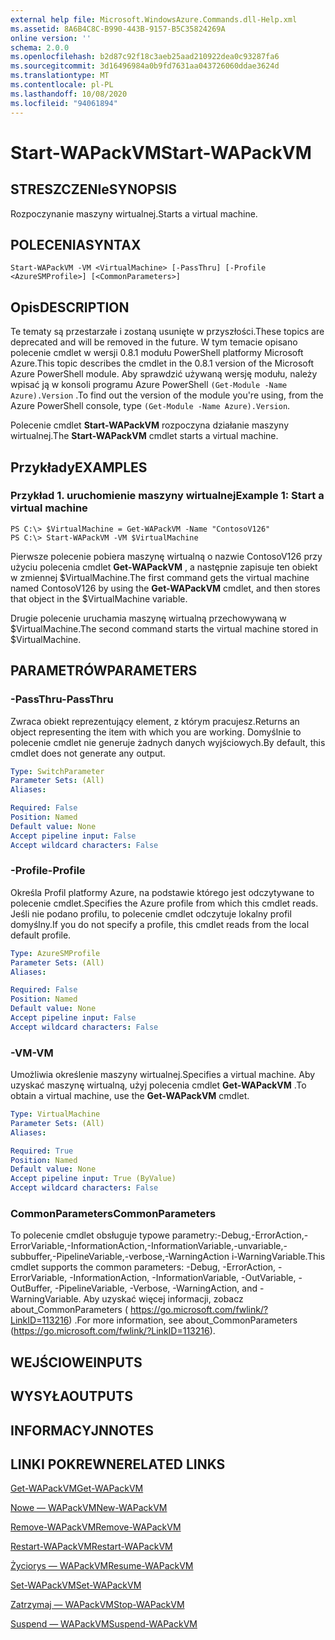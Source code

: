 ```yaml
---
external help file: Microsoft.WindowsAzure.Commands.dll-Help.xml
ms.assetid: 8A6B4C8C-B990-443B-9157-B5C35824269A
online version: ''
schema: 2.0.0
ms.openlocfilehash: b2d87c92f18c3aeb25aad210922dea0c93287fa6
ms.sourcegitcommit: 3d16496984a0b9fd7631aa043726060ddae3624d
ms.translationtype: MT
ms.contentlocale: pl-PL
ms.lasthandoff: 10/08/2020
ms.locfileid: "94061894"
---
```

# <span data-ttu-id="ba030-101">Start-WAPackVM</span><span class="sxs-lookup"><span data-stu-id="ba030-101">Start-WAPackVM</span></span>

## <span data-ttu-id="ba030-102">STRESZCZENIe</span><span class="sxs-lookup"><span data-stu-id="ba030-102">SYNOPSIS</span></span>
<span data-ttu-id="ba030-103">Rozpoczynanie maszyny wirtualnej.</span><span class="sxs-lookup"><span data-stu-id="ba030-103">Starts a virtual machine.</span></span>

## <span data-ttu-id="ba030-104">POLECENIA</span><span class="sxs-lookup"><span data-stu-id="ba030-104">SYNTAX</span></span>

```
Start-WAPackVM -VM <VirtualMachine> [-PassThru] [-Profile <AzureSMProfile>] [<CommonParameters>]
```

## <span data-ttu-id="ba030-105">Opis</span><span class="sxs-lookup"><span data-stu-id="ba030-105">DESCRIPTION</span></span>
<span data-ttu-id="ba030-106">Te tematy są przestarzałe i zostaną usunięte w przyszłości.</span><span class="sxs-lookup"><span data-stu-id="ba030-106">These topics are deprecated and will be removed in the future.</span></span>
<span data-ttu-id="ba030-107">W tym temacie opisano polecenie cmdlet w wersji 0.8.1 modułu PowerShell platformy Microsoft Azure.</span><span class="sxs-lookup"><span data-stu-id="ba030-107">This topic describes the cmdlet in the 0.8.1 version of the Microsoft Azure PowerShell module.</span></span>
<span data-ttu-id="ba030-108">Aby sprawdzić używaną wersję modułu, należy wpisać ją w konsoli programu Azure PowerShell `(Get-Module -Name Azure).Version` .</span><span class="sxs-lookup"><span data-stu-id="ba030-108">To find out the version of the module you're using, from the Azure PowerShell console, type `(Get-Module -Name Azure).Version`.</span></span>

<span data-ttu-id="ba030-109">Polecenie cmdlet **Start-WAPackVM** rozpoczyna działanie maszyny wirtualnej.</span><span class="sxs-lookup"><span data-stu-id="ba030-109">The **Start-WAPackVM** cmdlet starts a virtual machine.</span></span>

## <span data-ttu-id="ba030-110">Przykłady</span><span class="sxs-lookup"><span data-stu-id="ba030-110">EXAMPLES</span></span>

### <span data-ttu-id="ba030-111">Przykład 1. uruchomienie maszyny wirtualnej</span><span class="sxs-lookup"><span data-stu-id="ba030-111">Example 1: Start a virtual machine</span></span>
```
PS C:\> $VirtualMachine = Get-WAPackVM -Name "ContosoV126"
PS C:\> Start-WAPackVM -VM $VirtualMachine
```

<span data-ttu-id="ba030-112">Pierwsze polecenie pobiera maszynę wirtualną o nazwie ContosoV126 przy użyciu polecenia cmdlet **Get-WAPackVM** , a następnie zapisuje ten obiekt w zmiennej $VirtualMachine.</span><span class="sxs-lookup"><span data-stu-id="ba030-112">The first command gets the virtual machine named ContosoV126 by using the **Get-WAPackVM** cmdlet, and then stores that object in the $VirtualMachine variable.</span></span>

<span data-ttu-id="ba030-113">Drugie polecenie uruchamia maszynę wirtualną przechowywaną w $VirtualMachine.</span><span class="sxs-lookup"><span data-stu-id="ba030-113">The second command starts the virtual machine stored in $VirtualMachine.</span></span>

## <span data-ttu-id="ba030-114">PARAMETRÓW</span><span class="sxs-lookup"><span data-stu-id="ba030-114">PARAMETERS</span></span>

### <span data-ttu-id="ba030-115">-PassThru</span><span class="sxs-lookup"><span data-stu-id="ba030-115">-PassThru</span></span>
<span data-ttu-id="ba030-116">Zwraca obiekt reprezentujący element, z którym pracujesz.</span><span class="sxs-lookup"><span data-stu-id="ba030-116">Returns an object representing the item with which you are working.</span></span>
<span data-ttu-id="ba030-117">Domyślnie to polecenie cmdlet nie generuje żadnych danych wyjściowych.</span><span class="sxs-lookup"><span data-stu-id="ba030-117">By default, this cmdlet does not generate any output.</span></span>

```yaml
Type: SwitchParameter
Parameter Sets: (All)
Aliases:

Required: False
Position: Named
Default value: None
Accept pipeline input: False
Accept wildcard characters: False
```

### <span data-ttu-id="ba030-118">-Profile</span><span class="sxs-lookup"><span data-stu-id="ba030-118">-Profile</span></span>
<span data-ttu-id="ba030-119">Określa Profil platformy Azure, na podstawie którego jest odczytywane to polecenie cmdlet.</span><span class="sxs-lookup"><span data-stu-id="ba030-119">Specifies the Azure profile from which this cmdlet reads.</span></span>
<span data-ttu-id="ba030-120">Jeśli nie podano profilu, to polecenie cmdlet odczytuje lokalny profil domyślny.</span><span class="sxs-lookup"><span data-stu-id="ba030-120">If you do not specify a profile, this cmdlet reads from the local default profile.</span></span>

```yaml
Type: AzureSMProfile
Parameter Sets: (All)
Aliases:

Required: False
Position: Named
Default value: None
Accept pipeline input: False
Accept wildcard characters: False
```

### <span data-ttu-id="ba030-121">-VM</span><span class="sxs-lookup"><span data-stu-id="ba030-121">-VM</span></span>
<span data-ttu-id="ba030-122">Umożliwia określenie maszyny wirtualnej.</span><span class="sxs-lookup"><span data-stu-id="ba030-122">Specifies a virtual machine.</span></span>
<span data-ttu-id="ba030-123">Aby uzyskać maszynę wirtualną, użyj polecenia cmdlet **Get-WAPackVM** .</span><span class="sxs-lookup"><span data-stu-id="ba030-123">To obtain a virtual machine, use the **Get-WAPackVM** cmdlet.</span></span>

```yaml
Type: VirtualMachine
Parameter Sets: (All)
Aliases:

Required: True
Position: Named
Default value: None
Accept pipeline input: True (ByValue)
Accept wildcard characters: False
```

### <span data-ttu-id="ba030-124">CommonParameters</span><span class="sxs-lookup"><span data-stu-id="ba030-124">CommonParameters</span></span>
<span data-ttu-id="ba030-125">To polecenie cmdlet obsługuje typowe parametry:-Debug,-ErrorAction,-ErrorVariable,-InformationAction,-InformationVariable,-unvariable,-subbuffer,-PipelineVariable,-verbose,-WarningAction i-WarningVariable.</span><span class="sxs-lookup"><span data-stu-id="ba030-125">This cmdlet supports the common parameters: -Debug, -ErrorAction, -ErrorVariable, -InformationAction, -InformationVariable, -OutVariable, -OutBuffer, -PipelineVariable, -Verbose, -WarningAction, and -WarningVariable.</span></span> <span data-ttu-id="ba030-126">Aby uzyskać więcej informacji, zobacz about_CommonParameters ( https://go.microsoft.com/fwlink/?LinkID=113216) .</span><span class="sxs-lookup"><span data-stu-id="ba030-126">For more information, see about_CommonParameters (https://go.microsoft.com/fwlink/?LinkID=113216).</span></span>

## <span data-ttu-id="ba030-127">WEJŚCIOWE</span><span class="sxs-lookup"><span data-stu-id="ba030-127">INPUTS</span></span>

## <span data-ttu-id="ba030-128">WYSYŁA</span><span class="sxs-lookup"><span data-stu-id="ba030-128">OUTPUTS</span></span>

## <span data-ttu-id="ba030-129">INFORMACYJN</span><span class="sxs-lookup"><span data-stu-id="ba030-129">NOTES</span></span>

## <span data-ttu-id="ba030-130">LINKI POKREWNE</span><span class="sxs-lookup"><span data-stu-id="ba030-130">RELATED LINKS</span></span>

[<span data-ttu-id="ba030-131">Get-WAPackVM</span><span class="sxs-lookup"><span data-stu-id="ba030-131">Get-WAPackVM</span></span>](./Get-WAPackVM.md)

[<span data-ttu-id="ba030-132">Nowe — WAPackVM</span><span class="sxs-lookup"><span data-stu-id="ba030-132">New-WAPackVM</span></span>](./New-WAPackVM.md)

[<span data-ttu-id="ba030-133">Remove-WAPackVM</span><span class="sxs-lookup"><span data-stu-id="ba030-133">Remove-WAPackVM</span></span>](./Remove-WAPackVM.md)

[<span data-ttu-id="ba030-134">Restart-WAPackVM</span><span class="sxs-lookup"><span data-stu-id="ba030-134">Restart-WAPackVM</span></span>](./Restart-WAPackVM.md)

[<span data-ttu-id="ba030-135">Życiorys — WAPackVM</span><span class="sxs-lookup"><span data-stu-id="ba030-135">Resume-WAPackVM</span></span>](./Resume-WAPackVM.md)

[<span data-ttu-id="ba030-136">Set-WAPackVM</span><span class="sxs-lookup"><span data-stu-id="ba030-136">Set-WAPackVM</span></span>](./Set-WAPackVM.md)

[<span data-ttu-id="ba030-137">Zatrzymaj — WAPackVM</span><span class="sxs-lookup"><span data-stu-id="ba030-137">Stop-WAPackVM</span></span>](./Stop-WAPackVM.md)

[<span data-ttu-id="ba030-138">Suspend — WAPackVM</span><span class="sxs-lookup"><span data-stu-id="ba030-138">Suspend-WAPackVM</span></span>](./Suspend-WAPackVM.md)


